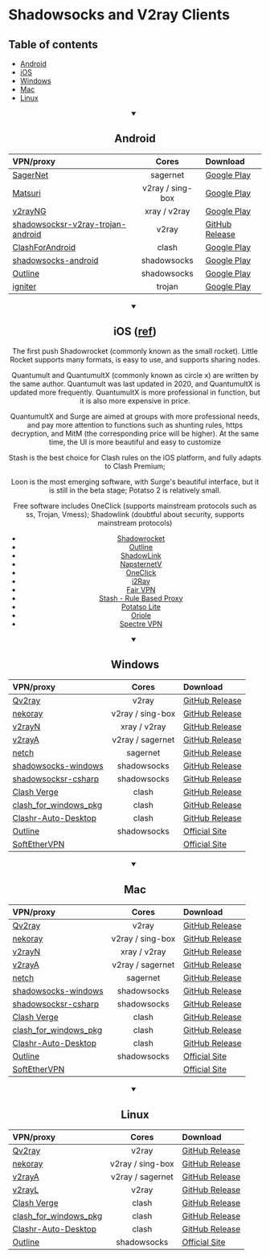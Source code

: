 # Shadowsocks and V2ray Clients

## Table of contents
- [Android](#android)
- [iOS](#ios-ref)
- [Windows](#windows)
- [Mac](#mac)
- [Linux](#linux)

<details align="center" open>
  <summary>
    <h2>Android</h2>
  </summary>
  <table>
    <thead>
      <tr>
        <th style="text-align:left">VPN/proxy</th>
        <th style="text-align:center">Cores</th>
        <th style="text-align:left">Download</th>
      </tr>
    </thead>
    <tbody>
      <tr>
        <td style="text-align:left"><a href="https://github.com/SagerNet/SagerNet">SagerNet</a></td>
        <td style="text-align:center">sagernet</td>
        <td style="text-align:left"><a
            href="https://play.google.com/store/apps/details?id=io.nekohasekai.sagernet">Google Play</a></td>
      </tr>
      <tr>
        <td style="text-align:left"><a href="https://github.com/MatsuriDayo/Matsuri"> Matsuri</a></td>
        <td style="text-align:center">v2ray / sing-box</td>
        <td style="text-align:left"><a href="https://play.google.com/store/apps/details?id=moe.matsuri.lite">Google
            Play</a></td>
      </tr>
      <tr>
        <td style="text-align:left"><a href="https://github.com/2dust/v2rayNG">v2rayNG</a></td>
        <td style="text-align:center">xray / v2ray</td>
        <td style="text-align:left"><a href="https://play.google.com/store/apps/details?id=com.v2ray.ang">Google
            Play</a></td>
      </tr>
      <tr>
        <td style="text-align:left"><a
            href="https://github.com/xxf098/shadowsocksr-v2ray-trojan-android">shadowsocksr-v2ray-trojan-android</a>
        </td>
        <td style="text-align:center">v2ray</td>
        <td style="text-align:left"><a
            href="https://github.com/xxf098/shadowsocksr-v2ray-trojan-android/releases">GitHub Release</a></td>
      </tr>
      <tr>
        <td style="text-align:left"><a href="https://github.com/Kr328/ClashForAndroid">ClashForAndroid</a></td>
        <td style="text-align:center">clash</td>
        <td style="text-align:left"><a
            href="https://play.google.com/store/apps/details?id=com.github.kr328.clash">Google Play</a></td>
      </tr>
      <tr>
        <td style="text-align:left"><a href="https://github.com/shadowsocks/shadowsocks-android">shadowsocks-android</a>
        </td>
        <td style="text-align:center">shadowsocks</td>
        <td style="text-align:left"><a
            href="https://play.google.com/store/apps/details?id=com.github.shadowsocks">Google Play</a></td>
      </tr>
      <tr>
        <td style="text-align:left"><a href="https://github.com/Jigsaw-Code/outline-client">Outline</a></td>
        <td style="text-align:center">shadowsocks</td>
        <td style="text-align:left"><a
            href="https://play.google.com/store/apps/details?id=org.outline.android.client">Google Play</a></td>
      </tr>
      <tr>
        <td style="text-align:left"><a href="https://github.com/trojan-gfw/igniter">igniter</a></td>
        <td style="text-align:center">trojan</td>
        <td style="text-align:left"><a
            href="https://play.google.com/store/apps/details?id=io.github.trojan_gfw.igniter">Google Play</a></td>
      </tr>
    </tbody>
  </table>
</details>

<details align="center" open>
  <summary>
    <h2>iOS (<a href="https://openit.daycat.space/guide/ios.html">ref</a>)</h2>
  </summary>
  The first push Shadowrocket (commonly known as the small rocket). Little Rocket supports many formats, is easy to use,
  and supports sharing nodes.

  Quantumult and QuantumultX (commonly known as circle x) are written by the same author. Quantumult was last updated in
  2020, and QuantumultX is updated more frequently. QuantumultX is more professional in function, but it is also more
  expensive in price.

  QuantumultX and Surge are aimed at groups with more professional needs, and pay more attention to functions such as
  shunting rules, https decryption, and MitM (the corresponding price will be higher). At the same time, the UI is more
  beautiful and easy to customize

  Stash is the best choice for Clash rules on the iOS platform, and fully adapts to Clash Premium;

  Loon is the most emerging software, with Surge's beautiful interface, but it is still in the beta stage; Potatso 2 is
  relatively small.

  Free software includes OneClick (supports mainstream protocols such as ss, Trojan, Vmess); Shadowlink (doubtful about
  security, supports mainstream protocols)

  <ul>
    <li><a href="https://apps.apple.com/app/shadowrocket/id932747118">Shadowrocket</a></li>
    <li><a href="https://itunes.apple.com/us/app/outline-app/id1356177741">Outline</a></li>
    <li><a href="https://apps.apple.com/app/shadowlink-shadowsocks-vpn/id1439686518">ShadowLink</a></li>
    <li><a href="https://apps.apple.com/app/napsternetv/id1629465476">NapsternetV</a></li>
    <li><a href="https://apps.apple.com/us/app/oneclick-safe-easy-fast/id1545555197">OneClick</a></li>
    <li><a href="https://apps.apple.com/us/app/i2ray/id1445270056">i2Ray</a></li>
    <li><a href="https://apps.apple.com/us/app/fair-vpn/id1533873488">Fair VPN</a></li>
    <li><a href="https://apps.apple.com/app/stash/id1596063349">Stash - Rule Based Proxy</a></li>
    <li><a href="https://apps.apple.com/us/app/potatso-lite/id1239860606">Potatso Lite</a> </li>
    <li><a href="https://apps.apple.com/us/app/oriole-network-proxy/id1245170216">Oriole</a></li>
    <li><a href="https://apps.apple.com/us/app/spectre-vpn/id1508712998">Spectre VPN</a> </li>
  </ul>


</details>


<details align="center" open>
  <summary>
    <h2>Windows</h2>
  </summary>
  <table>
    <thead>
      <tr>
        <th style="text-align:left">VPN/proxy</th>
        <th style="text-align:center">Cores</th>
        <th style="text-align:left">Download</th>
      </tr>
    </thead>
    <tbody>
      <tr>
        <td style="text-align:left"><a href="https://github.com/Qv2ray/Qv2ray">Qv2ray</a></td>
        <td style="text-align:center">v2ray</td>
        <td style="text-align:left"><a href="https://github.com/Qv2ray/Qv2ray/releases">GitHub Release</a></td>
      </tr>
      <tr>
        <td style="text-align:left"><a href="https://github.com/MatsuriDayo/nekoray">nekoray</a></td>
        <td style="text-align:center">v2ray / sing-box</td>
        <td style="text-align:left"><a href="https://github.com/Matsuridayo/nekoray/releases">GitHub Release</a></td>
      </tr>
      <tr>
        <td style="text-align:left"><a href="https://github.com/2dust/v2rayN">v2rayN</a></td>
        <td style="text-align:center">xray / v2ray</td>
        <td style="text-align:left"><a href="https://github.com/2dust/v2rayN/releases">GitHub Release</a></td>
      </tr>
      <tr>
        <td style="text-align:left"><a href="https://github.com/v2rayA/v2rayA">v2rayA</a></td>
        <td style="text-align:center">v2ray / sagernet</td>
        <td style="text-align:left"><a href="https://github.com/v2rayA/v2rayA/releases">GitHub Release</a></td>
      </tr>
      <tr>
        <td style="text-align:left"><a href="https://github.com/netchx/netch">netch</a></td>
        <td style="text-align:center">sagernet</td>
        <td style="text-align:left"><a href="https://github.com/netchx/netch/releases">GitHub Release</a></td>
      </tr>
      <tr>
        <td style="text-align:left"><a href="https://github.com/shadowsocks/shadowsocks-windows">shadowsocks-windows</a>
        </td>
        <td style="text-align:center">shadowsocks</td>
        <td style="text-align:left"><a href="https://github.com/shadowsocks/shadowsocks-windows/releases">GitHub
            Release</a></td>
      </tr>
      <tr>
        <td style="text-align:left"><a
            href="https://github.com/shadowsocksrr/shadowsocksr-csharp">shadowsocksr-csharp</a></td>
        <td style="text-align:center">shadowsocks</td>
        <td style="text-align:left"><a href="https://github.com/shadowsocksrr/shadowsocksr-csharp/releases">GitHub
            Release</a></td>
      </tr>
      <tr>
        <td style="text-align:left"><a href="https://github.com/zzzgydi/clash-verge">Clash Verge</a></td>
        <td style="text-align:center">clash</td>
        <td style="text-align:left"><a href="https://github.com/zzzgydi/clash-verge/releases">GitHub Release</a></td>
      </tr>
      <tr>
        <td style="text-align:left"><a href="https://github.com/Fndroid/clash_for_windows_pkg">clash_for_windows_pkg</a>
        </td>
        <td style="text-align:center">clash</td>
        <td style="text-align:left"><a href="https://github.com/Fndroid/clash_for_windows_pkg/releases">GitHub
            Release</a></td>
      </tr>
      <tr>
        <td style="text-align:left"><a href="https://github.com/ClashrAuto/Clashr-Auto-Desktop">Clashr-Auto-Desktop</a>
        </td>
        <td style="text-align:center">clash</td>
        <td style="text-align:left"><a href="https://github.com/ClashrAuto/Clashr-Auto-Desktop/releases">GitHub
            Release</a></td>
      </tr>
      <tr>
        <td style="text-align:left"><a href="https://github.com/Jigsaw-Code/outline-client">Outline</a></td>
        <td style="text-align:center">shadowsocks</td>
        <td style="text-align:left"><a href="https://getoutline.org/get-started/#step-3">Official Site</a></td>
      </tr>
      <tr>
        <td style="text-align:left"><a href="https://github.com/SoftEtherVPN/SoftEtherVPN">SoftEtherVPN</a></td>
        <td style="text-align:center"></td>
        <td style="text-align:left"><a href="https://www.softether-download.com">Official Site</a></td>
      </tr>
    </tbody>
  </table>

</details>


<details align="center" open>
  <summary>
    <h2>Mac</h2>
  </summary>
  <table>
    <thead>
      <tr>
        <th style="text-align:left">VPN/proxy</th>
        <th style="text-align:center">Cores</th>
        <th style="text-align:left">Download</th>
      </tr>
    </thead>
    <tbody>
      <tr>
        <td style="text-align:left"><a href="https://github.com/Qv2ray/Qv2ray">Qv2ray</a></td>
        <td style="text-align:center">v2ray</td>
        <td style="text-align:left"><a href="https://github.com/Qv2ray/Qv2ray/releases">GitHub Release</a></td>
      </tr>
      <tr>
        <td style="text-align:left"><a href="https://github.com/MatsuriDayo/nekoray">nekoray</a></td>
        <td style="text-align:center">v2ray / sing-box</td>
        <td style="text-align:left"><a href="https://github.com/Matsuridayo/nekoray/releases">GitHub Release</a></td>
      </tr>
      <tr>
        <td style="text-align:left"><a href="https://github.com/2dust/v2rayN">v2rayN</a></td>
        <td style="text-align:center">xray / v2ray</td>
        <td style="text-align:left"><a href="https://github.com/2dust/v2rayN/releases">GitHub Release</a></td>
      </tr>
      <tr>
        <td style="text-align:left"><a href="https://github.com/v2rayA/v2rayA">v2rayA</a></td>
        <td style="text-align:center">v2ray / sagernet</td>
        <td style="text-align:left"><a href="https://github.com/v2rayA/v2rayA/releases">GitHub Release</a></td>
      </tr>
      <tr>
        <td style="text-align:left"><a href="https://github.com/netchx/netch">netch</a></td>
        <td style="text-align:center">sagernet</td>
        <td style="text-align:left"><a href="https://github.com/netchx/netch/releases">GitHub Release</a></td>
      </tr>
      <tr>
        <td style="text-align:left"><a href="https://github.com/shadowsocks/shadowsocks-windows">shadowsocks-windows</a>
        </td>
        <td style="text-align:center">shadowsocks</td>
        <td style="text-align:left"><a href="https://github.com/shadowsocks/shadowsocks-windows/releases">GitHub
            Release</a></td>
      </tr>
      <tr>
        <td style="text-align:left"><a
            href="https://github.com/shadowsocksrr/shadowsocksr-csharp">shadowsocksr-csharp</a></td>
        <td style="text-align:center">shadowsocks</td>
        <td style="text-align:left"><a href="https://github.com/shadowsocksrr/shadowsocksr-csharp/releases">GitHub
            Release</a></td>
      </tr>
      <tr>
        <td style="text-align:left"><a href="https://github.com/zzzgydi/clash-verge">Clash Verge</a></td>
        <td style="text-align:center">clash</td>
        <td style="text-align:left"><a href="https://github.com/zzzgydi/clash-verge/releases">GitHub Release</a></td>
      </tr>
      <tr>
        <td style="text-align:left"><a href="https://github.com/Fndroid/clash_for_windows_pkg">clash_for_windows_pkg</a>
        </td>
        <td style="text-align:center">clash</td>
        <td style="text-align:left"><a href="https://github.com/Fndroid/clash_for_windows_pkg/releases">GitHub
            Release</a></td>
      </tr>
      <tr>
        <td style="text-align:left"><a href="https://github.com/ClashrAuto/Clashr-Auto-Desktop">Clashr-Auto-Desktop</a>
        </td>
        <td style="text-align:center">clash</td>
        <td style="text-align:left"><a href="https://github.com/ClashrAuto/Clashr-Auto-Desktop/releases">GitHub
            Release</a></td>
      </tr>
      <tr>
        <td style="text-align:left"><a href="https://github.com/Jigsaw-Code/outline-client">Outline</a></td>
        <td style="text-align:center">shadowsocks</td>
        <td style="text-align:left"><a href="https://getoutline.org/get-started/#step-3">Official Site</a></td>
      </tr>
      <tr>
        <td style="text-align:left"><a href="https://github.com/SoftEtherVPN/SoftEtherVPN">SoftEtherVPN</a></td>
        <td style="text-align:center"></td>
        <td style="text-align:left"><a href="https://www.softether-download.com">Official Site</a></td>
      </tr>
    </tbody>
  </table>

</details>


<details align="center" open>
  <summary>
    <h2>Linux</h2>
  </summary>
  <table>
    <thead>
      <tr>
        <th style="text-align:left">VPN/proxy</th>
        <th style="text-align:center">Cores</th>
        <th style="text-align:left">Download</th>
      </tr>
    </thead>
    <tbody>
      <tr>
        <td style="text-align:left"><a href="https://github.com/Qv2ray/Qv2ray">Qv2ray</a></td>
        <td style="text-align:center">v2ray</td>
        <td style="text-align:left"><a href="https://github.com/Qv2ray/Qv2ray/releases">GitHub Release</a></td>
      </tr>
      <tr>
        <td style="text-align:left"><a href="https://github.com/MatsuriDayo/nekoray">nekoray</a></td>
        <td style="text-align:center">v2ray / sing-box</td>
        <td style="text-align:left"><a href="https://github.com/Matsuridayo/nekoray/releases">GitHub Release</a></td>
      </tr>
      <tr>
        <td style="text-align:left"><a href="https://github.com/v2rayA/v2rayA">v2rayA</a></td>
        <td style="text-align:center">v2ray / sagernet</td>
        <td style="text-align:left"><a href="https://github.com/v2rayA/v2rayA/releases">GitHub Release</a></td>
      </tr>
      <tr>
        <td style="text-align:left"><a href="https://github.com/jiangxufeng/v2rayL">v2rayL</a></td>
        <td style="text-align:center">v2ray</td>
        <td style="text-align:left"><a href="https://github.com/jiangxufeng/v2rayL/releases">GitHub Release</a></td>
      </tr>
      <tr>
        <td style="text-align:left"><a href="https://github.com/zzzgydi/clash-verge">Clash Verge</a></td>
        <td style="text-align:center">clash</td>
        <td style="text-align:left"><a href="https://github.com/zzzgydi/clash-verge/releases">GitHub Release</a></td>
      </tr>
      <tr>
        <td style="text-align:left"><a href="https://github.com/Fndroid/clash_for_windows_pkg">clash_for_windows_pkg</a>
        </td>
        <td style="text-align:center">clash</td>
        <td style="text-align:left"><a href="https://github.com/Fndroid/clash_for_windows_pkg/releases">GitHub
            Release</a></td>
      </tr>
      <tr>
        <td style="text-align:left"><a href="https://github.com/ClashrAuto/Clashr-Auto-Desktop">Clashr-Auto-Desktop</a>
        </td>
        <td style="text-align:center">clash</td>
        <td style="text-align:left"><a href="https://github.com/ClashrAuto/Clashr-Auto-Desktop/releases">GitHub
            Release</a></td>
      </tr>
      <tr>
        <td style="text-align:left"><a href="https://github.com/Jigsaw-Code/outline-client">Outline</a></td>
        <td style="text-align:center">shadowsocks</td>
        <td style="text-align:left"><a href="https://getoutline.org/get-started/#step-3">Official Site</a></td>
      </tr>
    </tbody>
  </table>

</details>
